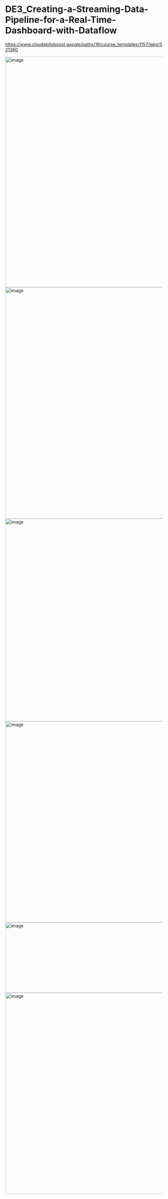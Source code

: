 # DE3_Creating-a-Streaming-Data-Pipeline-for-a-Real-Time-Dashboard-with-Dataflow

https://www.cloudskillsboost.google/paths/16/course_templates/1157/labs/521360

<img width="1310" height="737" alt="image" src="https://github.com/user-attachments/assets/e4343c24-27fd-42f1-b1d9-48a97b372750" />
<img width="1318" height="740" alt="image" src="https://github.com/user-attachments/assets/48a29528-d375-49ab-bb10-586f258eef5d" />
<img width="1296" height="648" alt="image" src="https://github.com/user-attachments/assets/2af099a7-e6f3-417b-bf0f-1e1690156d13" />
<img width="1294" height="643" alt="image" src="https://github.com/user-attachments/assets/b790ed04-2c61-46b2-8789-92bd308ec597" />
<img width="1310" height="225" alt="image" src="https://github.com/user-attachments/assets/60efef36-04f5-4218-b5ce-95c9296243ab" />
<img width="1309" height="643" alt="image" src="https://github.com/user-attachments/assets/eb942663-4a8b-4328-a393-5c3f5221e0f3" />
